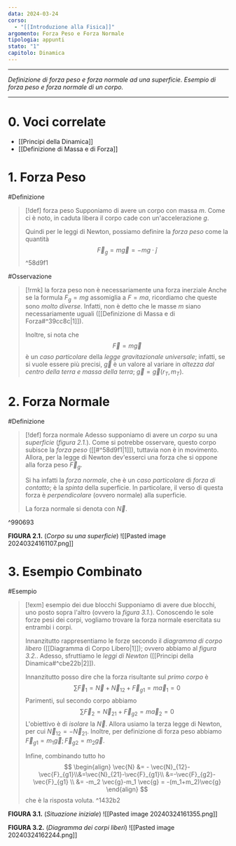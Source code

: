 ```yaml
---
data: 2024-03-24
corso:
  - "[[Introduzione alla Fisica]]"
argomento: Forza Peso e Forza Normale
tipologia: appunti
stato: "1"
capitolo: Dinamica
---
```

- - -
*Definizione di forza peso e forza normale ad una superficie. Esempio di forza peso e forza normale di un corpo.*
- - -
# 0. Voci correlate
- [[Principi della Dinamica]]
- [[Definizione di Massa e di Forza]]
# 1. Forza Peso
#Definizione 
> [!def] forza peso
> Supponiamo di avere un corpo con massa $m$. Come ci è noto, in caduta libera il corpo cade con un'accelerazione $g$.
> 
> Quindi per le leggi di Newton, possiamo definire la *forza peso* come la quantità
> $$
> \vec{F}_g = m \vec g = -mg \cdot \hat{j}
> $$
^58d9f1

#Osservazione 
> [!rmk] la forza peso non è necessariamente una forza inerziale
> Anche se la formula $F_g = mg$ assomiglia a $F = ma$, ricordiamo che queste sono *molto diverse*. Infatti, non è detto che le masse $m$ siano necessariamente uguali ([[Definizione di Massa e di Forza#^39cc8c|1]]).
> 
> Inoltre, si nota che
> $$
> \vec{F} = m \vec{g}
> $$
> è un *caso particolare* della *legge gravitazionale universale*; infatti, se si vuole essere più precisi, $\vec{g}$ è un valore al variare in *altezza dal centro della terra e massa della terra*; $\vec{g}=\vec{g}(r_T, m_T)$.

# 2. Forza Normale
#Definizione 
> [!def] forza normale
> Adesso supponiamo di avere un *corpo* su una *superficie* (*figura 2.1.*). Come si potrebbe osservare, questo corpo subisce la *forza peso* ([[#^58d9f1|1]]), tuttavia non è in movimento.
> Allora, per la legge di Newton dev'esserci una forza che si oppone alla forza peso $\vec{F}_g$.
> 
> Si ha infatti la *forza normale*, che è un *caso particolare* di *forza di contatto*; è la *spinta* della superficie. In particolare, il verso di questa forza è *perpendicolare* (ovvero normale) alla superficie.
> 
> La forza normale si denota con $\vec{N}$. 

^990693

**FIGURA 2.1.** (*Corpo su una superficie*)
![[Pasted image 20240324161107.png]]
# 3. Esempio Combinato
#Esempio 
> [!exm] esempio dei due blocchi
> Supponiamo di avere due blocchi, uno posto sopra l'altro  (ovvero la *figura 3.1.*). Conoscendo le sole forze pesi dei corpi, vogliamo trovare la forza normale esercitata su entrambi i corpi.
> 
> Innanzitutto rappresentiamo le forze secondo il *diagramma di corpo libero* ([[Diagramma di Corpo Libero|1]]); ovvero abbiamo al *figura 3.2.*. Adesso, sfruttiamo le *leggi di Newton* ([[Principi della Dinamica#^cbe22b|2]]).
> 
> Innanzitutto posso dire che la forza risultante sul *primo corpo* è
> $$
> \sum \vec{F}_1 = \vec{N}+\vec{N}_{12}+\vec{F}_{g1} = m \vec{a}_1 = 0
> $$
> Parimenti, sul secondo corpo abbiamo
> $$
> \sum \vec{F}_2 = \vec{N}_{21}+\vec{F}_{g2} = m \vec{a}_2 = 0
> $$
> L'obiettivo è di *isolare* la $\vec{N}$. 
> Allora usiamo la terza legge di Newton, per cui $\vec{N}_{12}=-\vec{N}_{21}$. Inoltre, per definizione di forza peso abbiamo $\vec{F}_{g1}=m_1 \vec{g}; \vec{F}_{g2} = m_2 \vec{g}$.
> 
> Infine, combinando tutto ho
> $$
> \begin{align}
> \vec{N} &= - \vec{N}_{12}-\vec{F}_{g1}\\&=\vec{N}_{21}-\vec{F}_{g1}\\  &=-\vec{F}_{g2}-\vec{F}_{g1}  \\ &= -m_2 \vec{g}-m_1 \vec{g} = -(m_1+m_2)\vec{g}
> \end{align}
> $$
> che è la risposta voluta.
^1432b2

**FIGURA 3.1.** (*Situazione iniziale*)
![[Pasted image 20240324161355.png]]

**FIGURA 3.2.** (*Diagramma dei corpi liberi*)
![[Pasted image 20240324162244.png]]
